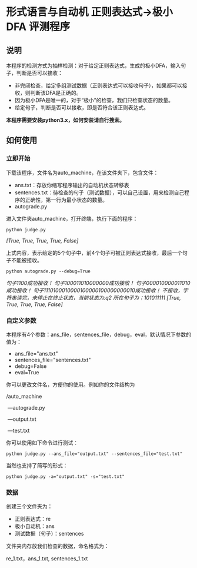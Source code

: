 # 形式语言与自动机 正则表达式->极小DFA 评测程序
## 说明
本程序的检测方式为抽样检测：对于给定正则表达式，生成的极小DFA，输入句子，判断是否可以接收：

- 非完闭检查，给定多组测试数据（正则表达式可以接收句子），如果都可以接收，则判断该DFA是正确的。
- 因为极小DFA是唯一的，对于“极小”的检查，我们只检查状态的数量。
- 给定句子，判断是否可以接收，即是否符合该正则表达式。

**本程序需要安装python3.x，如何安装请自行搜索。**

## 如何使用
### 立即开始
下载该程序，文件名为auto_machine，在该文件夹下，包含文件：

- ans.txt：存放你缩写程序输出的自动机状态转移表
- sentences.txt：待检查的句子（测试数据），可以自己设置，用来检测自己程序的正确性，第一行为最小状态的数量。
- autograde.py

进入文件夹auto_machine，打开终端，执行下面的程序：

```shell
python judge.py
```

*[True, True, True, True, False]*

上式内容，表示给定的5个句子中，前4个句子可被正则表达式接收，最后一个句子不能被接收。



```
python autograde.py --debug=True
```

*句子1100成功接收！*
*句子100011010000000成功接收！*
*句子000010000011010成功接收！*
*句子1110100010000100000100000000010成功接收！*
*不接收，字符串读完，未停止在终止状态，当前状态为:q2 所在句子为：101011111*
*[True, True, True, True, False]*

### 自定义参数

本程序有4个参数：ans_file，sentences_file，debug，eval，默认情况下参数的值为：

- ans_file="ans.txt"
- sentences_file="sentences.txt"
- debug=False
- eval=True

你可以更改文件名，方便你的使用。例如你的文件结构为

/auto_machine

​	—autograde.py

​	—output.txt

​	—test.txt

你可以使用如下命令进行测试：

```shell
python judge.py --ans_file="output.txt" --sentences_file="test.txt"
```

当然也支持了简写的形式：

```shell
python judge.py -a="output.txt" -s="test.txt"
```

### 数据

创建三个文件夹为：

- 正则表达式：re
- 极小自动机：ans
- 测试数据（句子）：sentences

文件夹内存放我们检查的数据，命名格式为：

re_1.txt，ans_1.txt, sentences_1.txt

